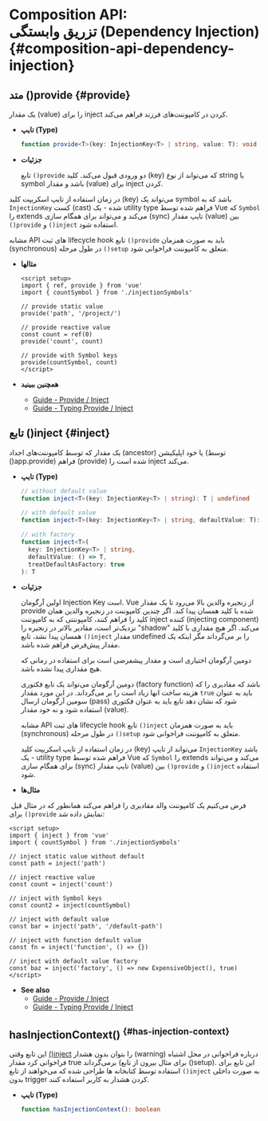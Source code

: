 # Composition API: <br>تزریق وابستگی (Dependency Injection) {#composition-api-dependency-injection}

##  متد ()provide {#provide}

یک مقدار (value) را برای inject کردن در کامپوننت‌های فرزند فراهم می‌کند.

- **تایپ (Type)**

  ```ts
  function provide<T>(key: InjectionKey<T> | string, value: T): void
  ```

- **جزئیات**

  تابع `()provide` دو ورودی قبول می‌کند. کلید (key) که می‌تواند از نوع string یا symbol باشد و مقدار (value) برای inject کردن.

 در زمان استفاده از تایپ اسکریپت کلید (‌key) می‌تواند یک symbol باشد که به `InjectionKey` کست (cast) شده - یک utility type فراهم شده توسط Vue که ‍‍`Symbol` را extends می‌کند و می‌تواند برای همگام سازی (sync) تایپ مقدار (value) بین `()provide` و ‍`()inject` استفاده شود.

مشابه API های ثبت lifecycle hook تابع `()provide` باید به صورت همزمان (synchronous) در طول مرحله ‍‍`()setup` متعلق به کامپوننت فراخوانی شود.

- **مثالها**

  ```vue
  <script setup>
  import { ref, provide } from 'vue'
  import { countSymbol } from './injectionSymbols'

  // provide static value
  provide('path', '/project/')

  // provide reactive value
  const count = ref(0)
  provide('count', count)

  // provide with Symbol keys
  provide(countSymbol, count)
  </script>
  ```

- **همچنین ببینید**
  - [Guide - Provide / Inject](/guide/components/provide-inject)
  - [Guide - Typing Provide / Inject](/guide/typescript/composition-api#typing-provide-inject) <sup class="vt-badge ts" />

## تابع ()inject {#inject}

یک مقدار که توسط کامپوننت‌های اجداد (ancestor) یا خود اپلیکیشن (توسط ()app.provide) فراهم (provide) شده است را inject می‌کند.

- **تایپ (Type)**

  ```ts
  // without default value
  function inject<T>(key: InjectionKey<T> | string): T | undefined

  // with default value
  function inject<T>(key: InjectionKey<T> | string, defaultValue: T): T

  // with factory
  function inject<T>(
    key: InjectionKey<T> | string,
    defaultValue: () => T,
    treatDefaultAsFactory: true
  ): T
  ```

- **جزئیات**

  اولین آرگومان Injection Key است. Vue از زنجیره والدین بالا می‌رود تا یک مقدار provide شده با کلید همسان پیدا کند. اگر چندین کامپوننت در زنجیره والدین همان کلید را فراهم کنند، کامپوننتی که به کامپوننت inject کننده (injecting component) نزدیک‌تر است، مقادیر بالاتر در زنجیره را "shadow" می‌کند. اگر هیچ مقداری با کلید همسان پیدا نشد، تابع `()inject` مقدار undefined را بر می‌گرداند مگر اینکه یک مقدار پیش‌فرض فراهم شده باشد.

  دومین آرگومان اختیاری است و مقدار پیشفرضی است برای استفاده در زمانی که هیچ مقداری پیدا نشده باشد.

  دومین آرگومان می‌تواند یک تابع فکتوری (factory function) باشد که مقادیری را که هزینه ساخت انها زیاد است را بر می‌گرداند. در این مورد ‍‍مقدار `true` باید به عنوان سومین آرگومان ارسال (pass) شود که نشان دهد تابع باید به عنوان فکتوری استفاده شود و نه خود مقدار (value).

  مشابه API های ثبت lifecycle hook تابع `()inject` باید به صورت همزمان (synchronous) در طول مرحله ‍‍`()setup` متعلق به کامپوننت فراخوانی شود.

  در زمان استفاده از تایپ اسکریپت کلید (key) می‌تواند از تایپ `InjectionKey` باشد - یک utility type فراهم شده توسط Vue که ‍‍`Symbol` را extends می‌کند و می‌تواند برای همگام سازی (sync) تایپ مقدار (value) بین `()provide` و ‍`()inject` استفاده شود.

- **مثال‌ها**

 فرض می‌کنیم یک کامپوننت والد مقادیری را فراهم می‌کند همانطور که در مثال قبل برای `()provide` نمایش داده شد:

  ```vue
  <script setup>
  import { inject } from 'vue'
  import { countSymbol } from './injectionSymbols'

  // inject static value without default
  const path = inject('path')

  // inject reactive value
  const count = inject('count')

  // inject with Symbol keys
  const count2 = inject(countSymbol)

  // inject with default value
  const bar = inject('path', '/default-path')

  // inject with function default value
  const fn = inject('function', () => {})

  // inject with default value factory
  const baz = inject('factory', () => new ExpensiveObject(), true)
  </script>
  ```

- **See also**
  - [Guide - Provide / Inject](/guide/components/provide-inject)
  - [Guide - Typing Provide / Inject](/guide/typescript/composition-api#typing-provide-inject) <sup class="vt-badge ts" />

## hasInjectionContext() <sup class="vt-badge" data-text="3.3+" /> {#has-injection-context}

این تابع وقتی [()inject](#inject) را بتوان بدون هشدار (warning) درباره فراخوانی در محل اشتباه فراخوانی کرد مقدار true برمی‌گرداند (برای مثال بیرون از تابع ()setup). این تابع برای استفاده توسط کتابخانه ها طراحی شده که می‌خواهند از تابع `()inject` به صورت داخلی بدون trigger کردن هشدار به کاربر استفاده کنند.

- **تایپ (Type)**

  ```ts
  function hasInjectionContext(): boolean
  ```
